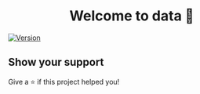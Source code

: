 <h1 align="center">Welcome to data 👋</h1>
<p>
  <a href="https://www.npmjs.com/package/data" target="_blank">
    <img alt="Version" src="https://img.shields.io/npm/v/data.svg">
  </a>
</p>

## Show your support

Give a ⭐️ if this project helped you!
